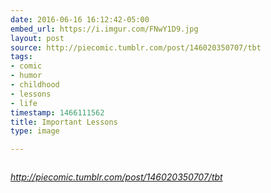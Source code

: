 ```yaml
---
date: 2016-06-16 16:12:42-05:00
embed_url: https://i.imgur.com/FNwY1D9.jpg
layout: post
source: http://piecomic.tumblr.com/post/146020350707/tbt
tags:
- comic
- humor
- childhood
- lessons
- life
timestamp: 1466111562
title: Important Lessons
type: image

---
```

<img src="https://i.imgur.com/FNwY1D9.jpg" alt="" />

<cite>http://piecomic.tumblr.com/post/146020350707/tbt</cite>

